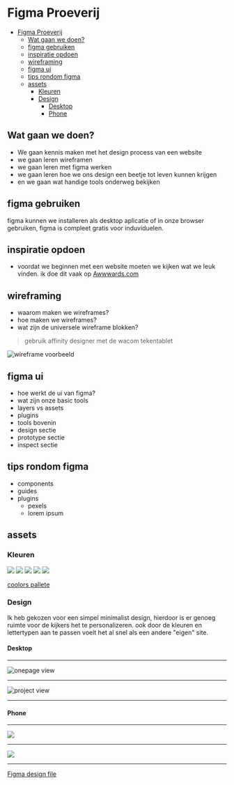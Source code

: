 # Figma Proeverij
- [Figma Proeverij](#figma-proeverij)
  - [Wat gaan we doen?](#wat-gaan-we-doen)
  - [figma gebruiken](#figma-gebruiken)
  - [inspiratie opdoen](#inspiratie-opdoen)
  - [wireframing](#wireframing)
  - [figma ui](#figma-ui)
  - [tips rondom figma](#tips-rondom-figma)
  - [assets](#assets)
    - [Kleuren](#kleuren)
    - [Design](#design)
      - [Desktop](#desktop)
      - [Phone](#phone)
  

## Wat gaan we doen?
- We gaan kennis maken met het design process van een website
- we gaan leren wireframen
- we gaan leren met figma werken
- we gaan leren hoe we ons design een beetje tot leven kunnen krijgen
- en we gaan wat handige tools onderweg bekijken

## figma gebruiken
 figma kunnen we installeren als desktop aplicatie of in onze browser gebruiken, figma is compleet gratis voor induviduelen.

 ## inspiratie opdoen
 - voordat we beginnen met een website moeten we kijken wat we leuk vinden. ik doe dit vaak op [Awwwards.com](https://awwwards.com)

 ## wireframing
 - waarom maken we wireframes?
 - hoe maken we wireframes?
 - wat zijn de universele wireframe blokken?

 > gebruik affinity designer met de wacom tekentablet

 ![wireframe voorbeeld](assets/IMG_20220916_150006.jpg)

## figma ui
- hoe werkt de ui van figma?
- wat zijn onze basic tools
- layers vs assets
- plugins
- tools bovenin
- design sectie
- prototype sectie
- inspect sectie

## tips rondom figma
-   components
-   guides
-   plugins
    -   pexels
    -   lorem ipsum

## assets

### Kleuren

![](assets/Frame%201.png) ![](assets/Frame%202.png) ![](assets/Frame%203.png) ![](assets/Frame%204.png) ![](assets/Frame%205.png)

[coolors pallete](https://coolors.co/1e1e1e-d90368-959595-cbd4c2-ffffff)

### Design

Ik heb gekozen voor een simpel minimalist design, hierdoor is er genoeg ruimte voor de kijkers het te personalizeren. ook door de kleuren en lettertypen aan te passen voelt het al snel als een andere "eigen" site.

#### Desktop

---

![onepage view](assets/Desktop%20-%201.png)  

---

![project view](assets/Desktop%20-%202.png)

---

#### Phone

---

![](assets/iPhone%20SE%20-%201.png)

---

![](assets/iPhone%20SE%20-%202.png)

---

[Figma design file](https://www.figma.com/file/RUemNh8oLXEDPh9026GYa7/design-proevenrij?node-id=0%3A1)

